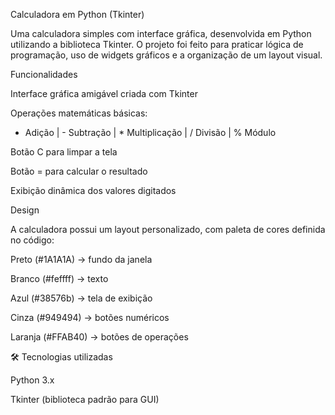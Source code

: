  Calculadora em Python (Tkinter)

Uma calculadora simples com interface gráfica, desenvolvida em Python utilizando a biblioteca Tkinter.
O projeto foi feito para praticar lógica de programação, uso de widgets gráficos e a organização de um layout visual.

 Funcionalidades

Interface gráfica amigável criada com Tkinter

Operações matemáticas básicas:
+ Adição | - Subtração | * Multiplicação | / Divisão | % Módulo

Botão C para limpar a tela

Botão = para calcular o resultado

Exibição dinâmica dos valores digitados

 Design

A calculadora possui um layout personalizado, com paleta de cores definida no código:

Preto (#1A1A1A) → fundo da janela

Branco (#feffff) → texto

Azul (#38576b) → tela de exibição

Cinza (#949494) → botões numéricos

Laranja (#FFAB40) → botões de operações



🛠️ Tecnologias utilizadas

Python 3.x

Tkinter (biblioteca padrão para GUI)